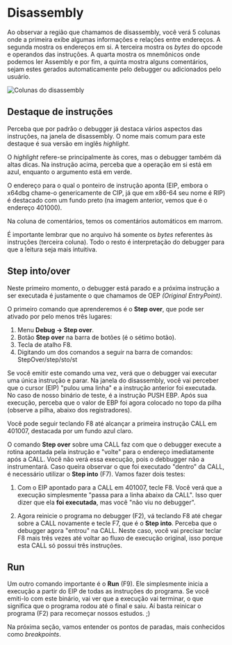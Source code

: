 # Disassembly

Ao observar a região que chamamos de disassembly, você verá 5 colunas onde a primeira exibe algumas informações e relações entre endereços. A segunda mostra os endereços em si. A terceira mostra os *bytes* do opcode e operandos das instruções. A quarta mostra os mnemônicos onde podemos ler Assembly e por fim, a quinta mostra alguns comentários, sejam estes gerados automaticamente pelo debugger ou adicionados pelo usuário.

![Colunas do disassembly](../.gitbook/assets/x32dbg_02_disasm_columns.png)

## Destaque de instruções

Perceba que por padrão o debugger já destaca vários aspectos das instruções, na janela de disassembly. O nome mais comum para este destaque é sua versão em inglês *highlight*.

O *highlight* refere-se principalmente às cores, mas o debugger também dá altas dicas. Na instrução acima, perceba que a operação em si está em azul, enquanto o argumento está em verde.

O endereço para o qual o ponteiro de instrução aponta (EIP, embora o x64dbg chame-o genericamente de CIP, já que em x86-64 seu nome é RIP) é destacado com um fundo preto (na imagem anterior, vemos que é o endereço 401000).

Na coluna de comentários, temos os comentários automáticos em marrom.

É importante lembrar que no arquivo há somente os *bytes* referentes às instruções (terceira coluna). Todo o resto é interpretação do debugger para que a leitura seja mais intuitiva.

## Step into/over

Neste primeiro momento, o debugger está parado e a próxima instrução a ser executada é justamente o que chamamos de OEP *(Original EntryPoint)*.

O primeiro comando que aprenderemos é o **Step over**, que pode ser ativado por pelo menos três lugares:

1. Menu **Debug -> Step over**.
2. Botão **Step over** na barra de botões (é o sétimo botão).
3. Tecla de atalho F8.
4. Digitando um dos comandos a seguir na barra de comandos: StepOver/step/sto/st

Se você emitir este comando uma vez, verá que o debugger vai executar uma única instrução e parar. Na janela do disassembly, você vai perceber que o cursor (EIP) "pulou uma linha" e a instrução anterior foi executada. No caso de nosso binário de teste, é a instrução PUSH EBP. Após sua execução, perceba que o valor de EBP foi agora colocado no topo da pilha (observe a pilha, abaixo dos registradores).

Você pode seguir teclando F8 até alcançar a primeira instrução CALL em 401007, destacada por um fundo azul claro.

O comando **Step over** sobre uma CALL faz com que o debugger execute a rotina apontada pela instrução e "volte" para o endereço imediatamente após a CALL. Você não verá essa execução, pois o debbugger não a instrumentará. Caso queira observar o que foi executado "dentro" da CALL, é necessário utilizar o **Step into** (F7). Vamos fazer dois testes:

1. Com o EIP apontado para a CALL em 401007, tecle F8. Você verá que a execução simplesmente "passa para a linha abaixo da CALL". Isso quer dizer que ela **foi executada**, mas você "não viu no debugger".

2. Agora reinicie o programa no debugger (F2), vá teclando F8 até chegar sobre a CALL novamente e tecle F7, que é o **Step into**. Perceba que o debugger agora "entrou" na CALL. Neste caso, você vai precisar teclar F8 mais três vezes até voltar ao fluxo de execução original, isso porque esta CALL só possui três instruções.

## Run

Um outro comando importante é o **Run** (F9). Ele simplesmente inicia a execução a partir do EIP de todas as instruções do programa. Se você emiti-lo com este binário, vai ver que a execução vai terminar, o que significa que o programa rodou até o final e saiu. Aí basta reinicar o programa (F2) para recomeçar nossos estudos. ;)

Na próxima seção, vamos entender os pontos de paradas, mais conhecidos como *breakpoints*.
